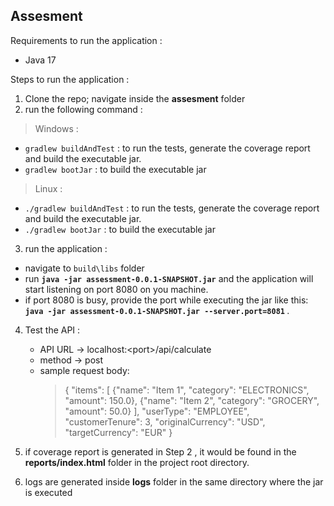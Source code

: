 ## Assesment

Requirements to run the application :

* Java 17

Steps to run the application :

1. Clone the repo; navigate inside the <b>assesment</b> folder
2. run the following command :
> Windows :
* `gradlew buildAndTest` : to run the tests, generate the coverage report and build the executable jar.
* `gradlew bootJar` : to build the executable jar

> Linux :
* `./gradlew buildAndTest` : to run the tests, generate the coverage report and build the executable jar.
* `./gradlew bootJar` : to build the executable jar

3. run the application :
* navigate to `build\libs`  folder
* run <b>`java -jar assessment-0.0.1-SNAPSHOT.jar`</b> and the application will start listening on port 8080 on you machine.
* if port 8080 is busy, provide the port while executing the jar like this: <b>`java -jar assessment-0.0.1-SNAPSHOT.jar --server.port=8081` </b>.

4. Test the API :
    * API URL ->  localhost:\<port>/api/calculate
    * method -> post
    * sample request body: 
        > {
    "items": [
        {"name": "Item 1", "category": "ELECTRONICS", "amount": 150.0},
        {"name": "Item 2", "category": "GROCERY", "amount": 50.0}
    ],
    "userType": "EMPLOYEE",
    "customerTenure": 3,
    "originalCurrency": "USD",
    "targetCurrency": "EUR"
}

5. if coverage report is generated in Step 2 , it would be found in the <b>reports/index.html</b> folder in the project root directory.

6. logs are generated inside <b>logs</b> folder in the same directory where the jar is executed

